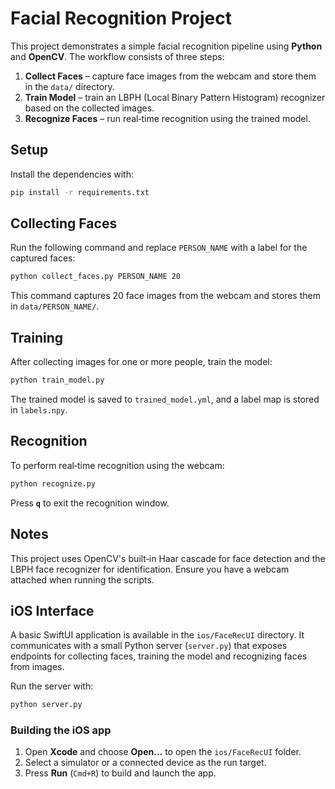 # Facial Recognition Project

This project demonstrates a simple facial recognition pipeline using **Python** and **OpenCV**. The workflow consists of three steps:

1. **Collect Faces** – capture face images from the webcam and store them in the `data/` directory.
2. **Train Model** – train an LBPH (Local Binary Pattern Histogram) recognizer based on the collected images.
3. **Recognize Faces** – run real‑time recognition using the trained model.

## Setup

Install the dependencies with:

```bash
pip install -r requirements.txt
```

## Collecting Faces

Run the following command and replace `PERSON_NAME` with a label for the captured faces:

```bash
python collect_faces.py PERSON_NAME 20
```

This command captures 20 face images from the webcam and stores them in `data/PERSON_NAME/`.

## Training

After collecting images for one or more people, train the model:

```bash
python train_model.py
```

The trained model is saved to `trained_model.yml`, and a label map is stored in `labels.npy`.

## Recognition

To perform real‑time recognition using the webcam:

```bash
python recognize.py
```

Press **`q`** to exit the recognition window.

## Notes

This project uses OpenCV's built‑in Haar cascade for face detection and the LBPH face recognizer for identification. Ensure you have a webcam attached when running the scripts.

## iOS Interface

A basic SwiftUI application is available in the `ios/FaceRecUI` directory. It communicates with a small Python server (`server.py`) that exposes endpoints for collecting faces, training the model and recognizing faces from images.

Run the server with:

```bash
python server.py
```

### Building the iOS app

1. Open **Xcode** and choose **Open...** to open the `ios/FaceRecUI` folder.
2. Select a simulator or a connected device as the run target.
3. Press **Run** (`Cmd+R`) to build and launch the app.
